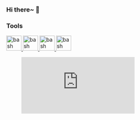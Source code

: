 ### Hi there~ 👋

### Tools
<p align="left"> 
<a href="https://obsidian.md/" target="_blank"> <img src="https://keycombiner.com/media/application-icons/obsidian.png" alt="bash" width="40" height="40"/> </a>
<a href="https://www.notion.so/" target="_blank"> <img src="https://s2.loli.net/2022/03/08/QBLWZe8hJEn5S9H.png" alt="bash" width="40" height="40"/> </a>
<a href="https://code.visualstudio.com/" target="_blank"> <img src="https://img.icons8.com/color/344/visual-studio-code-2019.png" alt="bash" width="40" height="40"/> </a>
<a href="https://hexo.io/" target="_blank"> <img src="https://img.icons8.com/external-tal-revivo-shadow-tal-revivo/344/external-hexo-a-fast-simple-powerful-blog-framework-powered-by-node-js-logo-shadow-tal-revivo.png" alt="bash" width="40" height="40"/> </a>

<figure><embed src="https://wakatime.com/share/@d64c6893-3d17-4579-922d-1c6d5a8bf84b/893d71f3-6b1e-464c-a71a-2fc811a53907.svg"></embed></figure>
<!--
**Zerokei/Zerokei** is a ✨ _special_ ✨ repository because its `README.md` (this file) appears on your GitHub profile.

Here are some ideas to get you started:

- 🔭 I’m currently working on ...
- 🌱 I’m currently learning ...
- 👯 I’m looking to collaborate on ...
- 🤔 I’m looking for help with ...
- 💬 Ask me about ...
- 📫 How to reach me: ...
- 😄 Pronouns: ...
- ⚡ Fun fact: ...
-->
